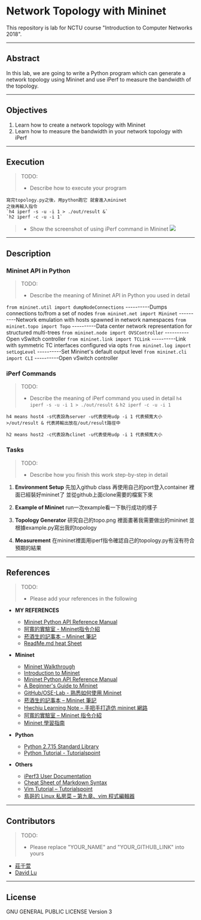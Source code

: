 # Network Topology with Mininet

This repository is lab for NCTU course "Introduction to Computer Networks 2018".

---
## Abstract

In this lab, we are going to write a Python program which can generate a network topology using Mininet and use iPerf to measure the bandwidth of the topology.

---
## Objectives

1. Learn how to create a network topology with Mininet
2. Learn how to measure the bandwidth in your network topology with iPerf

---
## Execution

> TODO:
> * Describe how to execute your program
> 
    寫完topology.py之後，用python跑它 就會進入mininet
    之後再輸入指令 
    `h4 iperf -s -u -i 1 > ./out/result &`
    `h2 iperf -c -u -i 1`
> * Show the screenshot of using iPerf command in Mininet
![](https://i.imgur.com/dUWNmh0.jpg)

---
## Description

### Mininet API in Python

> TODO:
> * Describe the meaning of Mininet API in Python you used in detail
>  
`from mininet.util import dumpNodeConnections`
----------Dumps connections to/from a set of nodes
`from mininet.net import Mininet`
----------Network emulation with hosts spawned in network namespaces
`from mininet.topo import Topo`
----------Data center network representation for structured multi-trees
`from mininet.node import OVSController`
----------Open vSwitch controller
`from mininet.link import TCLink`
----------Link with symmetric TC interfaces configured via opts
`from mininet.log import setLogLevel`
----------Set Mininet's default output level
`from mininet.cli import CLI`
----------Open vSwitch controller



### iPerf Commands

> TODO:
> * Describe the meaning of iPerf command you used in detail
    `h4 iperf -s -u -i 1 > ./out/result &`
    `h2 iperf -c -u -i 1`

    h4 means host4 -s代表設為server -u代表使用udp -i 1 代表頻寬大小
    >/out/result & 代表將輸出放在/out/result路徑中

    h2 means host2 -c代表設為clinet -u代表使用udp -i 1 代表頻寬大小


### Tasks

> TODO:
> * Describe how you finish this work step-by-step in detail

1. **Environment Setup**
    先加入github class
    再使用自己的port登入container 裡面已經裝好mininet了
    並從github上面clone需要的檔案下來
            

2. **Example of Mininet**
    run一次example看一下執行成功的樣子

3. **Topology Generator**
    研究自己的topo.png 裡面畫著我需要做出的mininet
    並根據example.py寫出我的topology

4. **Measurement**
    在mininet裡面用iperf指令確認自己的topology.py有沒有符合預期的結果

---
## References

> TODO:
> * Please add your references in the following
* **MY REFERENCES**
    * [Mininet Python API Reference Manual](http://mininet.org/api/annotated.html)
    * [阿寬的實驗室 - Mininet指令介紹](https://ting-kuan.blog/2017/11/09/%E3%80%90mininet%E6%8C%87%E4%BB%A4%E4%BB%8B%E7%B4%B9%E3%80%91/)
    *  [菸酒生的記事本 – Mininet 筆記](https://blog.laszlo.tw/?p=81)   
    * [ReadMe.md heat Sheet](https://www.markdownguide.org/cheat-sheet)

* **Mininet**
    * [Mininet Walkthrough](http://mininet.org/walkthrough/)
    * [Introduction to Mininet](https://github.com/mininet/mininet/wiki/Introduction-to-Mininet)
    * [Mininet Python API Reference Manual](http://mininet.org/api/annotated.html)
    * [A Beginner's Guide to Mininet](https://opensourceforu.com/2017/04/beginners-guide-mininet/)
    * [GitHub/OSE-Lab - 熟悉如何使用 Mininet](https://github.com/OSE-Lab/Learning-SDN/blob/master/Mininet/README.md)
    * [菸酒生的記事本 – Mininet 筆記](https://blog.laszlo.tw/?p=81)
    * [Hwchiu Learning Note – 手把手打造仿 mininet 網路](https://hwchiu.com/setup-mininet-like-environment.html)
    * [阿寬的實驗室 – Mininet 指令介紹](https://ting-kuan.blog/2017/11/09/%E3%80%90mininet%E6%8C%87%E4%BB%A4%E4%BB%8B%E7%B4%B9%E3%80%91/)
    * [Mininet 學習指南](https://www.sdnlab.com/11495.html)
* **Python**
    * [Python 2.7.15 Standard Library](https://docs.python.org/2/library/index.html)
    * [Python Tutorial - Tutorialspoint](https://www.tutorialspoint.com/python/)
* **Others**
    * [iPerf3 User Documentation](https://iperf.fr/iperf-doc.php#3doc)
    * [Cheat Sheet of Markdown Syntax](https://www.markdownguide.org/cheat-sheet)
    * [Vim Tutorial – Tutorialspoint](https://www.tutorialspoint.com/vim/index.htm)
    * [鳥哥的 Linux 私房菜 – 第九章、vim 程式編輯器](http://linux.vbird.org/linux_basic/0310vi.php)

---
## Contributors

> TODO:
> * Please replace "YOUR_NAME" and "YOUR_GITHUB_LINK" into yours

* [莊于萱](https://github.com/yumumuu)
* [David Lu](https://github.com/yungshenglu)

---
## License

GNU GENERAL PUBLIC LICENSE Version 3